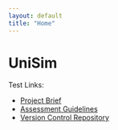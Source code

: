 ```yaml
---
layout: default
title: "Home"
---
```


# UniSim

Test Links:

- [Project Brief](assets/project_brief.pdf)
- [Assessment Guidelines](assets/group_assessment.pdf)
- [Version Control Repository](https://github.com/zydezu/unisim)
